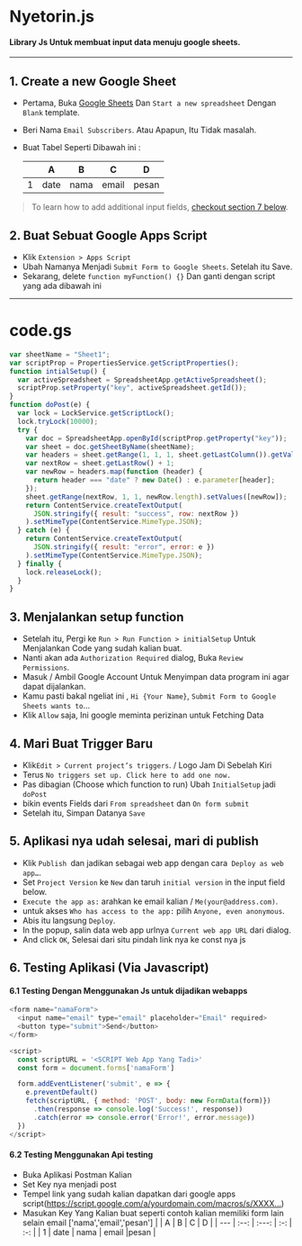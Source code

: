 # Nyetorin.js

#### Library Js Untuk membuat input data menuju google sheets.

---

## 1. Create a new Google Sheet

- Pertama, Buka [Google Sheets](https://docs.google.com/spreadsheets) Dan `Start a new spreadsheet` Dengan `Blank` template.
- Beri Nama `Email Subscribers`. Atau Apapun, Itu Tidak masalah.
- Buat Tabel Seperti Dibawah ini :

  | | A | B | C | D |
  | --- | :--: | :---: | :-: | :-: |
  | 1 | date | nama | email |pesan |

> To learn how to add additional input fields, [checkout section 7 below](#7-adding-additional-form-data).

## 2. Buat Sebuat Google Apps Script

- Klik `Extension > Apps Script`
- Ubah Namanya Menjadi `Submit Form to Google Sheets`. Setelah itu Save.
- Sekarang, delete `function myFunction() {}` Dan ganti dengan script yang ada dibawah ini

---

# code.gs

```js
var sheetName = "Sheet1";
var scriptProp = PropertiesService.getScriptProperties();
function intialSetup() {
  var activeSpreadsheet = SpreadsheetApp.getActiveSpreadsheet();
  scriptProp.setProperty("key", activeSpreadsheet.getId());
}
function doPost(e) {
  var lock = LockService.getScriptLock();
  lock.tryLock(10000);
  try {
    var doc = SpreadsheetApp.openById(scriptProp.getProperty("key"));
    var sheet = doc.getSheetByName(sheetName);
    var headers = sheet.getRange(1, 1, 1, sheet.getLastColumn()).getValues()[0];
    var nextRow = sheet.getLastRow() + 1;
    var newRow = headers.map(function (header) {
      return header === "date" ? new Date() : e.parameter[header];
    });
    sheet.getRange(nextRow, 1, 1, newRow.length).setValues([newRow]);
    return ContentService.createTextOutput(
      JSON.stringify({ result: "success", row: nextRow })
    ).setMimeType(ContentService.MimeType.JSON);
  } catch (e) {
    return ContentService.createTextOutput(
      JSON.stringify({ result: "error", error: e })
    ).setMimeType(ContentService.MimeType.JSON);
  } finally {
    lock.releaseLock();
  }
}
```

## 3. Menjalankan setup function

- Setelah itu, Pergi ke `Run > Run Function > initialSetup` Untuk Menjalankan Code yang sudah kalian buat.
- Nanti akan ada `Authorization Required` dialog, Buka `Review Permissions`.
- Masuk / Ambil Google Account Untuk Menyimpan data program ini agar dapat dijalankan.
- Kamu pasti bakal ngeliat ini , `Hi {Your Name}`, `Submit Form to Google Sheets wants to`...
- Klik `Allow` saja, Ini google meminta perizinan untuk Fetching Data

## 4. Mari Buat Trigger Baru

- Klik`Edit > Current project’s triggers`. / Logo Jam Di Sebelah Kiri
- Terus `No triggers set up. Click here to add one now.`
- Pas dibagian (Choose which function to run) Ubah `InitialSetup` jadi `doPost`
- bikin events Fields dari `From spreadsheet` dan `On form submit`
- Setelah itu, Simpan Datanya `Save`

## 5. Aplikasi nya udah selesai, mari di publish

- Klik `Publish `dan jadikan sebagai web app dengan cara` Deploy as web app…`.
- Set `Project Version` ke `New` dan taruh `initial version` in the input field below.
- `Execute the app as:` arahkan ke email kalian / `Me(your@address.com)`.
- untuk akses `Who has access to the app:` pilih `Anyone, even anonymous`.
- Abis itu langsung `Deploy`.
- In the popup, salin data web app urlnya `Current web app URL` dari dialog.
- And click `OK`, Selesai dari situ pindah link nya ke const nya js

## 6. Testing Aplikasi (Via Javascript)

#### 6.1 Testing Dengan Menggunakan Js untuk dijadikan webapps

```js
<form name="namaForm">
  <input name="email" type="email" placeholder="Email" required>
  <button type="submit">Send</button>
</form>

<script>
  const scriptURL = '<SCRIPT Web App Yang Tadi>'
  const form = document.forms['namaForm']

  form.addEventListener('submit', e => {
    e.preventDefault()
    fetch(scriptURL, { method: 'POST', body: new FormData(form)})
      .then(response => console.log('Success!', response))
      .catch(error => console.error('Error!', error.message))
  })
</script>
```

#### 6.2 Testing Menggunakan Api testing

- Buka Aplikasi Postman Kalian
- Set Key nya menjadi post
- Tempel link yang sudah kalian dapatkan dari google apps script(https://script.google.com/a/yourdomain.com/macros/s/XXXX…)
- Masukan Key Yang Kalian buat seperti contoh kalian memiliki form lain selain email ['nama','email','pesan']
  | | A | B | C | D |
  | --- | :--: | :---: | :-: | :-: |
  | 1 | date | nama | email |pesan |

